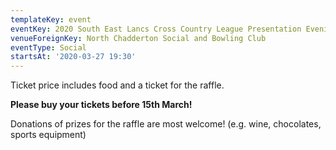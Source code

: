 ```yaml
---
templateKey: event
eventKey: 2020 South East Lancs Cross Country League Presentation Evening
venueForeignKey: North Chadderton Social and Bowling Club
eventType: Social
startsAt: '2020-03-27 19:30'
---
```

Ticket price includes food and a ticket for the raffle.

**Please buy your tickets before 15th March!**

Donations of prizes for the raffle are most welcome!
(e.g. wine, chocolates, sports equipment)
